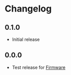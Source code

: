 # Changelog

## 0.1.0
- Initial release

## 0.0.0
- Test release for [Firmware](https://github.com/OpenRemise/Firmware)